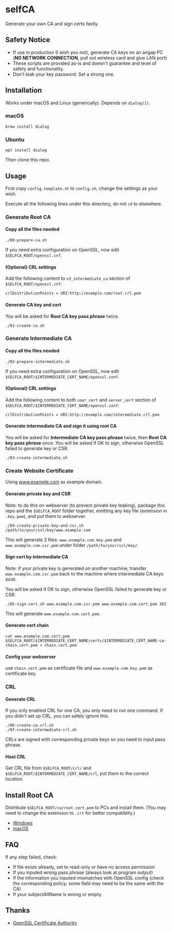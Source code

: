 # selfCA

Generate your own CA and sign certs fastly.

## Safety Notice

 * If use in production (I wish you not), generate CA keys on an airgap PC (**NO NETWORK CONNECTION**, pull out wireless card and glue LAN port)
 * These scripts are provided as-is and doesn't guarantee and level of safety and functionality.
 * Don't leak your key password. Set a strong one.

## Installation
Works under macOS and Linux (generically). Depends on `dialog(1)`.

### macOS
```shell
brew install dialog
```

### Ubuntu
```shell
apt install dialog
```

Then clone this repo.

## Usage

First copy `config.template.sh` to `config.sh`, change the settings as your wish.

Execute all the following lines under this directory, do not `cd` to elsewhere.

### Generate Root CA
#### Copy all the files needed
```shell
./00-prepare-ca.sh
```
If you need extra configuration on OpenSSL, now edit `$SELFCA_ROOT/openssl.cnf`.

#### (Optional) CRL settings
Add the following content to `v3_intermediate_ca` section of `$SELFCA_ROOT/openssl.cnf`:
```
crlDistributionPoints = URI:http://example.com/root.crl.pem
```

#### Generate CA key and cert
You will be asked for **Root CA key pass phrase** twice.
```shell
./01-create-ca.sh
```

### Generate Intermediate CA
#### Copy all the files needed
```shell
./02-prepare-intermediate.sh
```
If you need extra configuration on OpenSSL, now edit `$SELFCA_ROOT/$INTERMEDIATE_CERT_NAME/openssl.conf`.

#### (Optional) CRL settings
Add the following content to both `user_cert` and `server_cert` section of `$SELFCA_ROOT/$INTERMEDIATE_CERT_NAME/openssl.conf`:
```
crlDistributionPoints = URI:http://example.com/intermediate.crl.pem
```

#### Generate intermediate CA and sign it using root CA
You will be asked for **Intermediate CA key pass phrase** twice, then **Root CA key pass phrase** once. You will be asked if OK to sign, otherwise OpenSSL failed to generate key or CSR.
```shell
./03-create-intermediate.sh
```

### Create Website Certificate
Using www.example.com as example domain.

#### Generate private key and CSR
Note: to do this on webserver (to prevent private key leaking), package this repo and the `$SELFCA_ROOT` folder together, emitting any key file (extension in `.key.pem`), and put them to webserver.
```shell
./04-create-private-key-and-csr.sh /path/to/your/ssl/key/www.example.com
```
This will generate 2 files: `www.example.com.key.pem` and `www.example.com.csr.pem` under folder `/path/to/your/ssl/key/`.

#### Sign cert by intermediate CA
Note: if your private key is generated on another machine, transfer `www.example.com.csr.pem` back to the machine where intermediate CA keys exist.

You will be asked if OK to sign, otherwise OpenSSL failed to generate key or CSR.
```shell
./05-sign-cert.sh www.example.com.csr.pem www.example.com.cert.pem 365
```
This will generate `www.example.com.cert.pem`.

#### Generate cert chain
```shell
cat www.example.com.cert.pem $SELFCA_ROOT/$INTERMEDIATE_CERT_NAME/certs/$INTERMEDIATE_CERT_NAME-ca-chain.cert.pem > chain.cert.pem
```

#### Config your webserver
use `chain.cert.pem` as certificate file and `www.example.com.key.pem` as certificate key.

### CRL
#### Generate CRL
If you only enabled CRL for one CA, you only need to run one command. If you didn't set up CRL, you can safely ignore this.
```shell
./06-create-ca.crl.sh
./07-create-intermediate-crl.sh
```
CRLs are signed with corresponding private keys so you need to input pass phrase.

#### Host CRL
Get CRL file from `$SELFCA_ROOT/crl/` and `$SELFCA_ROOT/$INTERMEDIATE_CERT_NAME/crl`, put them to the correct location.

## Install Root CA

Distribute `$SELFCA_ROOT/ca/root.cert.pem` to PCs and install them. (You may need to change the extension to `.crt` for better compatiblity.)

 * [Windows](https://msdn.microsoft.com/en-us/library/cc750534.aspx)
 * [macOS](https://www.bounca.org/tutorials/install_root_certificate.html)

## FAQ

If any step failed, check:
 * If file exists already, set to read-only or have no access permission
 * If you inputed wrong pass phrase (always look at program output)
 * If the information you inputed mismatches with OpenSSL config (check the corresponding policy; some field may need to be the same with the CA)
 * If your subjectAltName is wrong or empty

## Thanks

 * [OpenSSL Certificate Authority](https://jamielinux.com/docs/openssl-certificate-authority/index.html)
